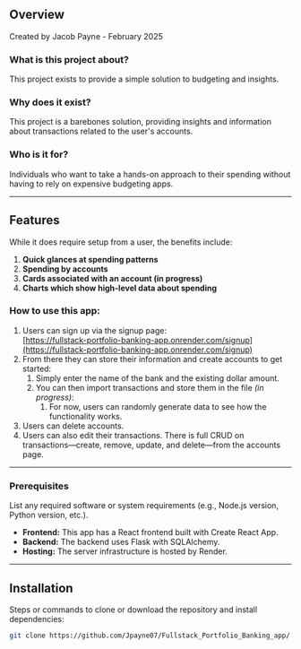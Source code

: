 ## Overview
Created by Jacob Payne - February 2025
### What is this project about?
This project exists to provide a simple solution to budgeting and insights.

### Why does it exist?
This project is a barebones solution, providing insights and information about transactions related to the user's accounts.

### Who is it for?
Individuals who want to take a hands-on approach to their spending without having to rely on expensive budgeting apps.

---

## Features

While it does require setup from a user, the benefits include:
1. **Quick glances at spending patterns**
2. **Spending by accounts**
3. **Cards associated with an account (in progress)**
4. **Charts which show high-level data about spending**

### How to use this app:
1. Users can sign up via the signup page:  
   [https://fullstack-portfolio-banking-app.onrender.com/signup](https://fullstack-portfolio-banking-app.onrender.com/signup)
2. From there they can store their information and create accounts to get started:
   1. Simply enter the name of the bank and the existing dollar amount.
   2. You can then import transactions and store them in the file *(in progress)*:
      1. For now, users can randomly generate data to see how the functionality works.
3. Users can delete accounts.
4. Users can also edit their transactions. There is full CRUD on transactions—create, remove, update, and delete—from the accounts page.

---

### Prerequisites

List any required software or system requirements (e.g., Node.js version, Python version, etc.).

- **Frontend:** This app has a React frontend built with Create React App.
- **Backend:** The backend uses Flask with SQLAlchemy.
- **Hosting:** The server infrastructure is hosted by Render.

---

## Installation

Steps or commands to clone or download the repository and install dependencies:

```bash
git clone https://github.com/Jpayne07/Fullstack_Portfolio_Banking_app/